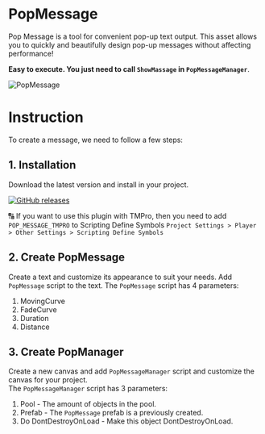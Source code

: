 # PopMessage
Pop Message is a tool for convenient pop-up text output. This asset allows you to quickly and beautifully design pop-up messages without affecting performance!    

**Easy to execute. You just need to call `ShowMassage` in `PopMessageManager`**.

![PopMessage](https://media3.giphy.com/media/gculzY1HUWoV3Wx5Oz/giphy.gif?cid=790b7611bceaf7b75cc4bf6d7c2dfe6ab9c56b03fc08b207&rid=giphy.gif)
# Instruction
To create a message, we need to follow a few steps:
## 1. Installation
Download the latest version and install in your project.

[![GitHub releases](https://img.shields.io/static/v1?style=for-the-badge&label=GitHub%20Releases&labelColor=181717&message=Downloads&color=green&logo=GitHub&logoColor=white)](https://github.com/Laskka/PopMessage/releases)

:capital_abcd: If you want to use this plugin with TMPro, then you need to add `POP_MESSAGE_TMPRO` to Scripting Define Symbols `Project Settings > Player > Other Settings > Scripting Define Symbols`

## 2. Create PopMessage
Create a text and customize its appearance to suit your needs. Add `PopMessage` script to the text.
The `PopMessage` script has 4 parameters:

1. MovingCurve
2. FadeCurve
3. Duration
4. Distance

## 3. Create PopManager
Create a new canvas and add `PopMessageManager` script and customize the canvas for your project.    
The `PopMessageManager` script has 3 parameters:

1. Pool - The amount of objects in the pool.
2. Prefab - The `PopMessage` prefab is a previously created.
3. Do DontDestroyOnLoad - Make this object DontDestroyOnLoad.


